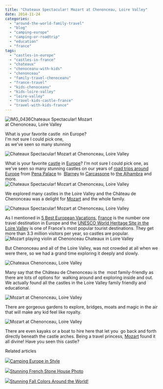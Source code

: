 ```yaml
---
title: "Chateaux Spectacular! Mozart at Chenonceau, Loire Valley"
date: 2014-11-24
categories: 
  - "around-the-world-family-travel"
  - "blog"
  - "camping-europe"
  - "camping-or-roadtrip"
  - "education"
  - "france"
tags: 
  - "castles-in-europe"
  - "castles-in-france"
  - "chateaux"
  - "chenoceanu-with-kids"
  - "chenonceau"
  - "family-travel-chenoceanu"
  - "france-travel"
  - "kids-chenoceanu"
  - "kids-loire-valley"
  - "loire-valley"
  - "travel-kids-castle-france"
  - "travel-with-kids-france"
---
```


![IMG_0436](https://pub-ac94b3f306b24c0dba4238943c97f2e1.r2.dev/6a00e5502a9507883301b8d0957b83970c.jpg)Chateaux Spectacular! Mozart  
at Chenonceau, Loire Valley  
  
What is your favorite castle  nin Europe?  
I'm not sure I could pick one,  
as we've seen so many stunning

<!--more-->  
![Chateaux Spectacular! Mozart at Chenonceau, Loire Valley](https://pub-ac94b3f306b24c0dba4238943c97f2e1.r2.dev/6a00e5502a9507883301bb07b385cb970d.png)  
  
What is your favorite [castle](http://soultravelers3new.local/2011/10/family-travel-austria-castle-photo-.html "castel photo europe austria") in [Europe](http://soultravelers3new.local/2013/09/best-places-to-visit-in-europe.html "best places to visit in Europe")? I'm not sure I could pick one, as we've seen so many stunning castles on our years of [road trips around Europe](http://soultravelers3new.local/2009/06/-6-month-european-family-road-trip-09.html "6 month road trip around Europe") from [Pena Palace](http://soultravelers3new.local/2008/07/pena-palace.html "Pena Palace") to  [Blarney](http://soultravelers3new.local/2013/06/blarney-castle-cork-ireland.html "blarney castle ") to [Carcassone](http://soultravelers3new.local/2006/10/carcassonne-med.html "Carcassonne castle") to [the Alhambra](http://soultravelers3new.local/2013/07/-alhambra-moorish-palace-in-granada-with-gypsy-guitar.html "the alhambra ") and more.  
![Chateaux Spectacular! Mozart at Chenonceau, Loire Valley](https://pub-ac94b3f306b24c0dba4238943c97f2e1.r2.dev/6a00e5502a9507883301bb07b3840c970d.png)

We explored many castles in the Loire Valley and the Château de Chenonceau was a delight for [Mozart](http://soultravelers3new.local/2014/06/mozart-sings-everything-we-are-original-song-supporting-environment.html "Beautful teen singer Mozart sings Everything we are") and the whole family.  
  
![Chateaux Spectacular! Mozart at Chenonceau, Loire Valley](https://pub-ac94b3f306b24c0dba4238943c97f2e1.r2.dev/6a00e5502a9507883301b7c70e339b970b.png)  
  
As I mentioned in [5 Best European Vacations](http://soultravelers3new.local/2012/02/5-best-european-family-vacations.html "5 best european family vacations"), [France](http://soultravelers3new.local/france/ "France travel tips") is the number one travel destination in Europe and the [UNESCO World Heritage Site in the Loire Valley](http://whc.unesco.org/en/list/933) is one of France's most popular tourist destinations. They get more than 3.3 million visitors per year, so castles are popular.  
![Mozart playing violin at Chenonceau Chateaux in Loire Valley](https://pub-ac94b3f306b24c0dba4238943c97f2e1.r2.dev/6a00e5502a9507883301b8d0981583970c.png)  
  
But Chenonceau and all of the Loire Valley, was not crowded at all when we were there, so we had a grand time exploring it deeply and slowly.  
  
![Chateaux  Chenonceau, Loire Valley](https://pub-ac94b3f306b24c0dba4238943c97f2e1.r2.dev/6a00e5502a9507883301bb07b385dd970d.png)  
  
Many say that the Château de Chenonceau is the  most family-friendly as there are lots of options for  walking around and exploring inside and out. We actually found all the castles in the Loire Valley family friendly and educational.  
  
![Mozart at Chenonceau, Loire Valley](https://pub-ac94b3f306b24c0dba4238943c97f2e1.r2.dev/6a00e5502a9507883301b7c70e31fb970b.png)  
  
There are gorgeous gardens to explore, bridges, moats and magic in the air that will make any kid feel like royalty.  
  
![Mozart at Chenonceau, Loire Valley](https://pub-ac94b3f306b24c0dba4238943c97f2e1.r2.dev/6a00e5502a9507883301b7c70e33bf970b.png)  
  
There are even kayaks or a boat to hire here that let you  go back and forth directly beneath the castle arches. Being a travel princess, [Mozart](http://soultravelers3new.local/2014/06/wings-mozart-rocks-little-mix-and-lookssings-like-a-pop-star.html "Teen singer Mozart rocks like a pop star wings") found it all divine! Have you seen this castle?

Related articles

[![](http://i.zemanta.com/311041197_80_80.jpg)](http://soultravelers3new.local/2014/11/camping-europe-in-style.html)[Camping Europe in Style](http://soultravelers3new.local/2014/11/camping-europe-in-style.html)

[![](http://i.zemanta.com/310505682_80_80.jpg)](http://soultravelers3new.local/2014/11/stunning-french-stone-house-photo.html)[Stunning French Stone House Photo](http://soultravelers3new.local/2014/11/stunning-french-stone-house-photo.html)

[![](http://i.zemanta.com/305797472_80_80.jpg)](http://soultravelers3new.local/2014/10/stunning-fall-colors-around-the-world.html)[Stunning Fall Colors Around the World!](http://soultravelers3new.local/2014/10/stunning-fall-colors-around-the-world.html)
